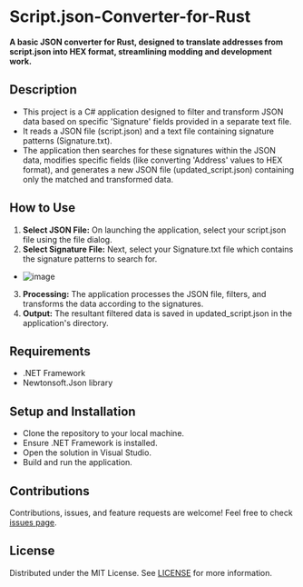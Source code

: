 # Script.json-Converter-for-Rust
**A basic JSON converter for Rust, designed to translate addresses from script.json into HEX format, streamlining modding and development work.**

## Description
- This project is a C# application designed to filter and transform JSON data based on specific 'Signature' fields provided in a separate text file.
- It reads a JSON file (script.json) and a text file containing signature patterns (Signature.txt).
- The application then searches for these signatures within the JSON data, modifies specific fields (like converting 'Address' values to HEX format), and generates a new JSON file (updated_script.json) containing only the matched and transformed data.

## How to Use
1. **Select JSON File:** On launching the application, select your script.json file using the file dialog.
2. **Select Signature File:** Next, select your Signature.txt file which contains the signature patterns to search for.
 
 - ![image](https://github.com/MaRf1Mm/Script.json-Converter-for-Rust/assets/107577770/5d63822a-dc39-4f3a-b5f4-1a1f6d729b6e)

3. **Processing:** The application processes the JSON file, filters, and transforms the data according to the signatures.
4. **Output:** The resultant filtered data is saved in updated_script.json in the application's directory.

## Requirements
- .NET Framework
- Newtonsoft.Json library

## Setup and Installation
- Clone the repository to your local machine.
- Ensure .NET Framework is installed.
- Open the solution in Visual Studio.
- Build and run the application.

## Contributions
Contributions, issues, and feature requests are welcome! Feel free to check [issues page](https://github.com/MaRf1Mm/Script.json-Converter-for-Rust/issues). 

## License
Distributed under the MIT License. See [LICENSE](https://github.com/MaRf1Mm/Script.json-Converter-for-Rust/blob/main/LICENSE) for more information.
